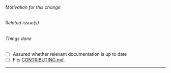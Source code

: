 ###### Motivation for this change

###### Related issue(s)

###### Things done

<!-- Please check what applies. Note that these are not hard requirements but merely serve as information for reviewers. -->

- [ ] Assured whether relevant documentation is up to date
- [ ] Fits [CONTRIBUTING.md](https://github.com/thoughtpolice/nix-mirror/blob/master/.github/CONTRIBUTING.md).

---

